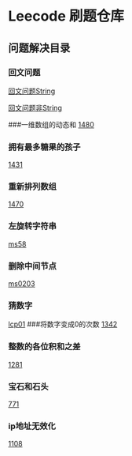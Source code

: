 # Leecode 刷题仓库

## 问题解决目录
### 回文问题

[回文问题String]()

[回文问题非String]()

###一维数组的动态和
[1480](src\xyz\intellij\leecode\p1480\running_sum_of_1d_array\Main.java)
### 拥有最多糖果的孩子
[1431](src\xyz\intellij\leecode\p1431\Main.java)
### 重新排列数组
[1470](src\xyz\intellij\leecode\p1470\Main.java)
### 左旋转字符串
[ms58](src\xyz\intellij\leecode\pms58\Main.java)
### 删除中间节点
[ms0203](src\xyz\intellij\leecode\pms0203\Main.java)
### 猜数字
[lcp01](xyz\intellij\leecode\lcp01\Main.java)
###将数字变成0的次数
[1342](src\xyz\intellij\leecode\p1342\Main.java)
### 整数的各位积和之差
[1281](src\xyz\intellij\leecode\p1281\Main.java)
### 宝石和石头
[771](src\xyz\intellij\leecode\p771\Main.java)
### ip地址无效化
[1108](src\xyz\intellij\leecode\p1108\Main.java)